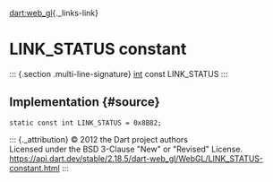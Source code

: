 [dart:web\_gl](../../dart-web_gl/dart-web_gl-library){._links-link}

LINK\_STATUS constant
=====================

::: {.section .multi-line-signature}
[int](../../dart-core/int-class) const LINK\_STATUS
:::

Implementation {#source}
--------------

``` {.language-dart data-language="dart"}
static const int LINK_STATUS = 0x8B82;
```

::: {._attribution}
© 2012 the Dart project authors\
Licensed under the BSD 3-Clause \"New\" or \"Revised\" License.\
<https://api.dart.dev/stable/2.18.5/dart-web_gl/WebGL/LINK_STATUS-constant.html>
:::

